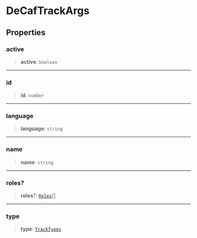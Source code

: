 # DeCafTrackArgs

## Properties

### active

> **active**: `boolean`

***

### id

> **id**: `number`

***

### language

> **language**: `string`

***

### name

> **name**: `string`

***

### roles?

> **roles**?: [`Roles`](reference/enumerations/Roles.md)[]

***

### type

> **type**: [`TrackTypes`](reference/enumerations/TrackTypes.md)
